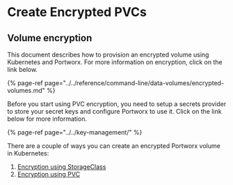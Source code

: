 # Create Encrypted PVCs

## Volume encryption

This document describes how to provision an encrypted volume using Kubernetes and Portworx. For more information on encryption, click on the link below.

{% page-ref page="../../reference/command-line/data-volumes/encrypted-volumes.md" %}

Before you start using PVC encryption, you need to setup a secrets provider to store your secret keys and configure Portworx to use it. Click on the link below for more information.

{% page-ref page="../../key-management/" %}

There are a couple of ways you can create an encrypted Portworx volume in Kubernetes:

1. [Encryption using StorageClass](https://docs.portworx.com/scheduler/kubernetes/storage-class-encryption.html)
2. [Encryption using PVC](https://docs.portworx.com/scheduler/kubernetes/pvc-encryption.html)

